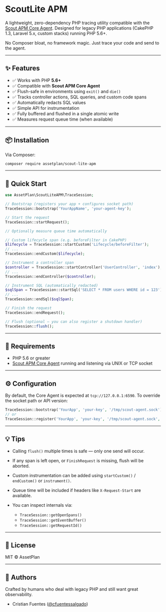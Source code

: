 # ScoutLite APM

A lightweight, zero-dependency PHP tracing utility compatible with the [Scout APM Core Agent](https://docs.scoutapm.com/#scout-apm-core-agent). Designed for legacy PHP applications (CakePHP 1.3, Laravel 5.x, custom stacks) running PHP 5.6+.

No Composer bloat, no framework magic. Just trace your code and send to the agent.

---

## ✨ Features

* ✅ Works with PHP **5.6+**
* ✅ Compatible with **Scout APM Core Agent**
* ✅ Flush-safe in environments using `exit()` and `die()`
* ✅ Tracks controller actions, SQL queries, and custom code spans
* ✅ Automatically redacts SQL values
* ✅ Simple API for instrumentation
* ✅ Fully buffered and flushed in a single atomic write
* ✅ Measures request queue time (when available)

---

## 📦 Installation

Via Composer:

```bash
composer require assetplan/scout-lite-apm
```

---

## 🚀 Quick Start

```php
use AssetPlan\ScoutLiteAPM\TraceSession;

// Bootstrap (registers your app + configures socket path)
TraceSession::bootstrap('YourAppName', 'your-agent-key');

// Start the request
TraceSession::startRequest();

// Optionally measure queue time automatically

// Custom lifecycle span (e.g. beforeFilter in CakePHP)
$lifecycle = TraceSession::startCustom('Lifecycle/beforeFilter');
// ...
TraceSession::endCustom($lifecycle);

// Instrument a controller span
$controller = TraceSession::startController('UserController', 'index');
// ...
TraceSession::endController($controller);

// Instrument SQL (automatically redacted)
$sqlSpan = TraceSession::startSql('SELECT * FROM users WHERE id = 123');
// ...
TraceSession::endSql($sqlSpan);

// Finish the request
TraceSession::endRequest();

// Flush (optional — you can also register a shutdown handler)
TraceSession::flush();
```

---

## 🔐 Requirements

* PHP 5.6 or greater
* [Scout APM Core Agent](https://docs.scoutapm.com/#scout-apm-core-agent) running and listening via UNIX or TCP socket

---

## ⚙️ Configuration

By default, the Core Agent is expected at `tcp://127.0.0.1:6590`.
To override the socket path or API version:

```php
TraceSession::bootstrap('YourApp', 'your-key', '/tmp/scout-agent.sock');
// or
TraceSession::register('YourApp', 'your-key', '/tmp/scout-agent.sock', '1.0');
```

---

## 💡 Tips

* Calling `flush()` multiple times is safe — only one send will occur.
* If any span is left open, or `FinishRequest` is missing, flush will be aborted.
* Custom instrumentation can be added using `startCustom()` / `endCustom()` or `instrument()`.
* Queue time will be included if headers like `X-Request-Start` are available.
* You can inspect internals via:

  * `TraceSession::getOpenSpans()`
  * `TraceSession::getEventBuffer()`
  * `TraceSession::getRequestId()`

---

## 🤝 License

MIT © AssetPlan

---

## 🧠 Authors

Crafted by humans who deal with legacy PHP and still want great observability.

* Cristian Fuentes ([@cfuentessalgado](https://github.com/cfuentessalgado))
